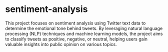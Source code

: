# sentiment-analysis
This project focuses on sentiment analysis using Twitter text data to determine the emotional tone behind tweets. By leveraging natural language processing (NLP) techniques and machine learning models, the project aims to classify tweets as positive, negative, or neutral, helping users gain valuable insights into public opinion on various topics.
